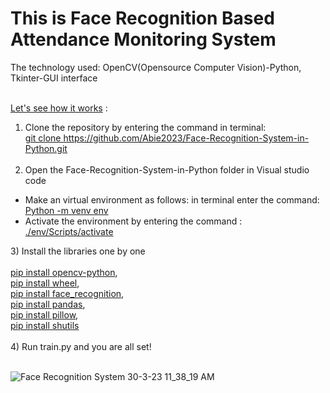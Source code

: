 <html>
<head>
</head>
<body>
<h1>This is Face Recognition Based Attendance Monitoring System</h1> 
The technology used: OpenCV(Opensource Computer Vision)-Python, Tkinter-GUI interface<br><br>

<u>Let's see how it works</u> :<br>
1) Clone the repository by entering the command in terminal:<br>
<u>git clone https://github.com/Abie2023/Face-Recognition-System-in-Python.git</u><br><br>
2) Open the Face-Recognition-System-in-Python folder in Visual studio code
<ul>
<li>Make an virtual environment as follows: in terminal enter the command: <br><u>Python -m venv env </u>
<li>Activate the environment by entering the command : <u> ./env/Scripts/activate </u>
</ul>
3) Install the libraries one by one<br><br>
<u>pip install opencv-python</u>, <br>
<u>pip install wheel</u>, <br>
<u>pip install face_recognition</u>, <br>
<u>pip install pandas</u>, <br>
<u>pip install pillow</u>, <br>
<u>pip install shutils</u><br><br>
4) Run train.py and you are all set!<br><br>

![Face Recognition System 30-3-23 11_38_19 AM](https://user-images.githubusercontent.com/124857975/228792713-291db25d-f74a-46a7-824f-997c6296dfd8.png)
</body>
</html>
